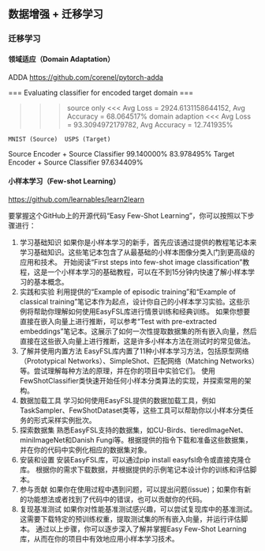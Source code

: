 ## 数据增强 + 迁移学习

### 迁移学习

#### 领域适应（Domain Adaptation）
ADDA
https://github.com/corenel/pytorch-adda

=== Evaluating classifier for encoded target domain ===
>>> source only <<<
Avg Loss = 2924.6131158644152, Avg Accuracy = 68.064517%
>>> domain adaption <<<
Avg Loss = 93.3094972179782, Avg Accuracy = 12.741935%

	MNIST (Source)	USPS (Target)
Source Encoder + Source Classifier	99.140000%	83.978495%
Target Encoder + Source Classifier		97.634409%


#### 小样本学习（Few-shot Learning）
https://github.com/learnables/learn2learn

要掌握这个GitHub上的开源代码“Easy Few-Shot Learning”，你可以按照以下步骤进行：

1. 学习基础知识
如果你是小样本学习的新手，首先应该通过提供的教程笔记本来学习基础知识。这些笔记本包含了从最基础的小样本图像分类入门到更高级的应用和技术。
开始阅读“First steps into few-shot image classification”教程，这是一个小样本学习的基础教程，可以在不到15分钟内快速了解小样本学习的基本概念。
2. 实践和实验
利用提供的“Example of episodic training”和“Example of classical training”笔记本作为起点，设计你自己的小样本学习实验。这些示例将帮助你理解如何使用EasyFSL库进行情景训练和经典训练。
如果你想要直接在嵌入向量上进行推断，可以参考“Test with pre-extracted embeddings”笔记本。这展示了如何一次性提取数据集的所有嵌入向量，然后直接在这些嵌入向量上进行推断，这是许多小样本方法在测试时的常见做法。
3. 了解并使用内置方法
EasyFSL库内置了11种小样本学习方法，包括原型网络（Prototypical Networks）、SimpleShot、匹配网络（Matching Networks）等。尝试理解每种方法的原理，并在你的项目中实验它们。
使用FewShotClassifier类快速开始任何小样本分类算法的实现，并探索常用的架构。
4. 数据加载工具
学习如何使用EasyFSL提供的数据加载工具，例如TaskSampler、FewShotDataset类等，这些工具可以帮助你以小样本分类任务的形式采样实例批次。
5. 探索数据集
熟悉EasyFSL支持的数据集，如CU-Birds、tieredImageNet、miniImageNet和Danish Fungi等。根据提供的指令下载和准备这些数据集，并在你的代码中实例化相应的数据集对象。
6. 安装和设置
安装EasyFSL库，可以通过pip install easyfsl命令或直接克隆仓库。
根据你的需求下载数据，并根据提供的示例笔记本设计你的训练和评估脚本。
7. 参与贡献
如果你在使用过程中遇到问题，可以提出问题(issue)；如果你有新的功能想法或者找到了代码中的错误，也可以贡献你的代码。
8. 复现基准测试
如果你对性能基准测试感兴趣，可以尝试复现库中的基准测试。这需要下载特定的预训练权重，提取测试集的所有嵌入向量，并运行评估脚本。
通过以上步骤，你可以逐步深入了解并掌握Easy Few-Shot Learning库，从而在你的项目中有效地应用小样本学习技术。
